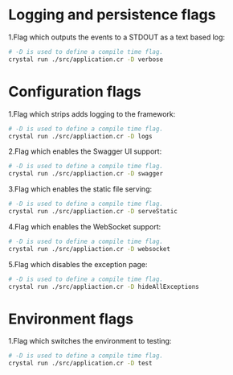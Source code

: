# Logging and persistence flags

1.Flag which outputs the events to a STDOUT as a text based log:

```bash
# -D is used to define a compile time flag.
crystal run ./src/application.cr -D verbose
```

# Configuration flags

1.Flag which strips adds logging to the framework:

```bash
# -D is used to define a compile time flag.
crystal run ./src/appliaction.cr -D logs
```

2.Flag which enables the Swagger UI support:

```bash
# -D is used to define a compile time flag.
crystal run ./src/appliaction.cr -D swagger
```

3.Flag which enables the static file serving:

```bash
# -D is used to define a compile time flag.
crystal run ./src/appliaction.cr -D serveStatic
```

4.Flag which enables the WebSocket support:

```bash
# -D is used to define a compile time flag.
crystal run ./src/appliaction.cr -D websocket
```

5.Flag which disables the exception page:

```bash
# -D is used to define a compile time flag.
crystal run ./src/appliaction.cr -D hideAllExceptions
```

# Environment flags

1.Flag which switches the environment to testing:

```bash
# -D is used to define a compile time flag.
crystal run ./src/application.cr -D test
```
